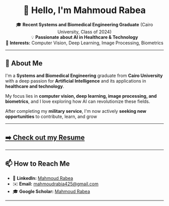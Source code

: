 <h1 align="center">👋 Hello, I'm Mahmoud Rabea</h1>

<p align="center">
🎓 <b>Recent Systems and Biomedical Engineering Graduate</b> (Cairo University, Class of 2024) <br>
💡 <b>Passionate about AI in Healthcare & Technology</b> <br>
🔬 <b>Interests:</b> Computer Vision, Deep Learning, Image Processing, Biometrics <br>
</p>

---

## 👋 About Me  

I'm a **Systems and Biomedical Engineering** graduate from **Cairo University** with a deep passion for **Artificial Intelligence** and its applications in **healthcare and technology**.  

My focus lies in **computer vision, deep learning, image processing, and biometrics**, and I love exploring how AI can revolutionize these fields.  

After completing my **military service**, I'm now actively **seeking new opportunities** to contribute, learn, and grow 

---
## [➡️ Check out my Resume](https://drive.google.com/file/d/1oajGcfSeT57p6Komth3yb3bmpOqbdeeL/view?usp=sharing)  
---

## 📫 How to Reach Me  

- 🔗 **LinkedIn:** [Mahmoud Rabea](https://www.linkedin.com/in/mahmoud-rabea-965694205)  
- ✉️ **Email:** [mahmoudrabia425@gmail.com](mailto:mahmoudrabia425@gmail.com)  
- 🎓 **Google Scholar:** [Mahmoud Rabea](https://scholar.google.com/citations?user=LbT6zU4AAAAJ&hl=ar&authuser=1&oi=ao)  

---

